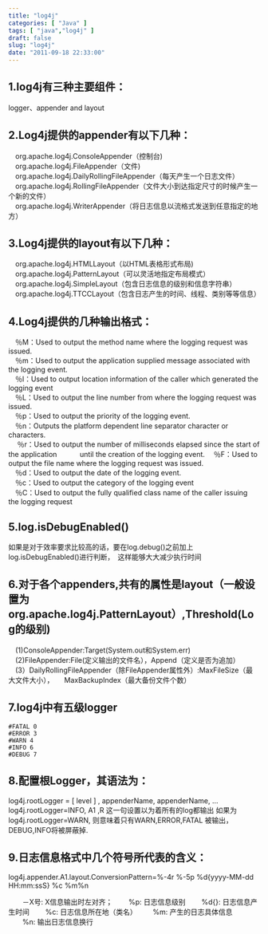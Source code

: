 ```yaml
---
title: "log4j"
categories: [ "Java" ]
tags: [ "java","log4j" ]
draft: false
slug: "log4j"
date: "2011-09-18 22:33:00"
---
```


## 1.log4j有三种主要组件：
logger、appender and layout            

## 2.Log4j提供的appender有以下几种：            
　org.apache.log4j.ConsoleAppender（控制台)  
　org.apache.log4j.FileAppender（文件)            
　org.apache.log4j.DailyRollingFileAppender（每天产生一个日志文件）        
　org.apache.log4j.RollingFileAppender（文件大小到达指定尺寸的时候产生一个新的文件）  
　org.apache.log4j.WriterAppender（将日志信息以流格式发送到任意指定的地方）        

## 3.Log4j提供的layout有以下几种：            
　org.apache.log4j.HTMLLayout（以HTML表格形式布局)          
　org.apache.log4j.PatternLayout（可以灵活地指定布局模式）        
　org.apache.log4j.SimpleLayout（包含日志信息的级别和信息字符串）        
　org.apache.log4j.TTCCLayout（包含日志产生的时间、线程、类别等等信息）        


<!--more-->


## 4.Log4j提供的几种输出格式：            
　％M：Used to output the method name where the logging request was issued.  
　％m：Used to output the application supplied message associated with the logging event.  
　％l：Used to output location information of the caller which generated the logging event  
　％L：Used to output the line number from where the logging request was issued.  
　％p：Used to output the priority of the logging event.          
　％n：Outputs the platform dependent line separator character or characters.      
　 ％r：Used to output the number of milliseconds elapsed since the start of the application 　　　until the creation of the logging event.
　％F：Used to output the file name where the logging request was issued.    
　％d：Used to output the date of the logging event.          
　％c：Used to output the category of the logging event          
　％C：Used to output the fully qualified class name of the caller issuing the logging request

## 5.log.isDebugEnabled()
  如果是对于效率要求比较高的话，要在log.debug()之前加上log.isDebugEnabled()进行判断，　这样能够大大减少执行时间

## 6.对于各个appenders,共有的属性是layout（一般设置为　　org.apache.log4j.PatternLayout）,Threshold(Log的级别)
　(1)ConsoleAppender:Target(System.out和System.err)            
　(2)FileAppender:File(定义输出的文件名），Append（定义是否为追加）        
　(3）DailyRollingFileAppender（除FileAppender属性外）:MaxFileSize（最大文件大小），　　MaxBackupIndex（最大备份文件个数）

## 7.log4j中有五级logger

    #FATAL 0
    #ERROR 3
    #WARN 4
    #INFO 6
    #DEBUG 7

## 8.配置根Logger，其语法为：
log4j.rootLogger = [ level ] , appenderName, appenderName, …
log4j.rootLogger=INFO, A1 ,R
这一句设置以为着所有的log都输出
如果为log4j.rootLogger=WARN, 则意味着只有WARN,ERROR,FATAL
被输出，DEBUG,INFO将被屏蔽掉.

## 9.日志信息格式中几个符号所代表的含义：
log4j.appender.A1.layout.ConversionPattern=%-4r %-5p %d{yyyy-MM-dd HH:mm:ssS} %c %m%n

　　－X号: X信息输出时左对齐；
　　%p: 日志信息级别
　　%d{}: 日志信息产生时间
　　%c: 日志信息所在地（类名）
　　%m: 产生的日志具体信息
　　%n: 输出日志信息换行